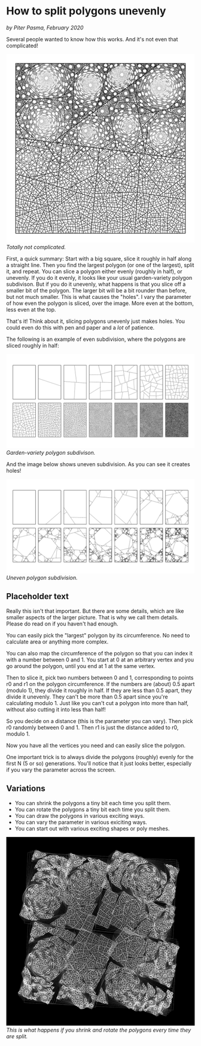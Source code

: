 # How to split polygons unevenly
*by Piter Pasma, February 2020*

Several people wanted to know how this works. And it's not even that complicated!

![This thing](polysub-1.jpg)
*Totally not complicated.*

First, a quick summary: Start with a big square, slice it roughly in half along a straight line. Then you find the largest polygon (or one of the largest), split it, and repeat. You can slice a polygon either evenly (roughly in half), or unevenly. If you do it evenly, it looks like your usual garden-variety polygon subdivison. But if you do it unevenly, what happens is that you slice off a smaller bit of the polygon. The larger bit will be a bit rounder than before, but not much smaller. This is what causes the "holes". I vary the parameter of how even the polygon is sliced, over the image. More even at the bottom, less even at the top.

That's it! Think about it, slicing polygons unevenly just makes holes. You could even do this with pen and paper and a *lot* of patience.

The following is an example of even subdivision, where the polygons are sliced roughly in half: 

![Even subdivision](polysub-2.jpg)
*Garden-variety polygon subdivison.*

And the image below shows uneven subdivision. As you can see it creates holes!

![Uneven subdivision](polysub-3.jpg)
*Uneven polygon subdivision.*

## Placeholder text

Really this isn't that important. But there are some details, which are like smaller aspects of the larger picture. That is why we call them details. Please do read on if you haven't had enough.

You can easily pick the "largest" polygon by its circumference. No need to calculate area or anything more complex.

You can also map the circumference of the polygon so that you can index it with a number between 0 and 1. You start at 0 at an arbitrary vertex and you go around the polygon, until you end at 1 at the same vertex.

Then to slice it, pick two numbers between 0 and 1, corresponding to points r0 and r1 on the polygon circumference. If the numbers are (about) 0.5 apart (modulo 1), they divide it roughly in half. If they are less than 0.5 apart, they divide it unevenly. They can't be more than 0.5 apart since you're calculating modulo 1. Just like you can't cut a polygon into more than half, without also cutting it into less than half!

So you decide on a distance (this is the parameter you can vary). Then pick r0 randomly between 0 and 1. Then r1 is just the distance added to r0, modulo 1.

Now you have all the vertices you need and can easily slice the polygon.

One important trick is to always divide the polygons (roughly) evenly for the first N (5 or so) generations. You'll notice that it just looks better, especially if you vary the parameter across the screen.

## Variations

* You can shrink the polygons a tiny bit each time you split them.
* You can rotate the polygons a tiny bit each time you split them.
* You can draw the polygons in various exciting ways.
* You can vary the parameter in various exiciting ways.
* You can start out with various exciting shapes or poly meshes.

![Variation](polysub-4.jpg)
*This is what happens if you shrink and rotate the polygons every time they are split.*
